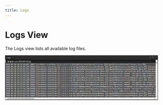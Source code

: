 ```yaml
---
title: Logs
---
```


Logs View
===

The Logs view lists all available log files.

![Logs view](../../../images/ide_view_logs.png)


